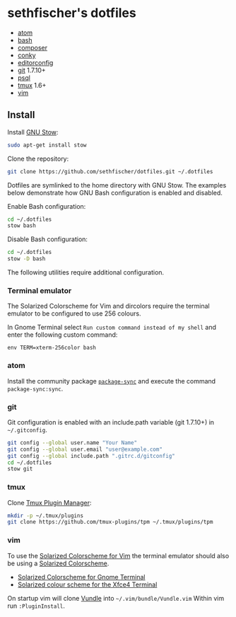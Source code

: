# sethfischer's dotfiles

  * [atom][1]
  * [bash][2]
  * [composer][3]
  * [conky][4]
  * [editorconfig][5]
  * [git][6] 1.7.10+
  * [psql][7]
  * [tmux][8] 1.6+
  * [vim][9]


## Install

Install [GNU Stow][10]:

```sh
sudo apt-get install stow
```

Clone the repository:

```sh
git clone https://github.com/sethfischer/dotfiles.git ~/.dotfiles
```

Dotfiles are symlinked to the home directory with GNU Stow. The examples
below demonstrate how GNU Bash configuration is enabled and disabled.

Enable Bash configuration:

```sh
cd ~/.dotfiles
stow bash
```

Disable Bash configuration:

```sh
cd ~/.dotfiles
stow -D bash
```

The following utilities require additional configuration.


### Terminal emulator

The Solarized Colorscheme for Vim and dircolors require the terminal emulator
to be configured to use 256 colours.

In Gnome Terminal select `Run custom command instead of my shell` and enter the
following custom command:

```
env TERM=xterm-256color bash
```


### atom

Install the community package [`package-sync`][11] and execute the command
`package-sync:sync`.


### git

Git configuration is enabled with an include.path variable (git 1.7.10+) in
`~/.gitconfig`.

```sh
git config --global user.name "Your Name"
git config --global user.email "user@example.com"
git config --global include.path ".gitrc.d/gitconfig"
cd ~/.dotfiles
stow git
```


### tmux

Clone [Tmux Plugin Manager][12]:

```sh
mkdir -p ~/.tmux/plugins
git clone https://github.com/tmux-plugins/tpm ~/.tmux/plugins/tpm
```


### vim

To use the [Solarized Colorscheme for Vim][13] the terminal emulator should
also be using a [Solarized Colorscheme][14].

  * [Solarized Colorscheme for Gnome Terminal][15]
  * [Solarized colour scheme for the Xfce4 Terminal][16]

On startup vim will clone [Vundle][17] into `~/.vim/bundle/Vundle.vim` Within
vim run `:PluginInstall`.

[1]: https://atom.io/
[2]: https://www.gnu.org/software/bash/
[3]: https://getcomposer.org/
[4]: https://github.com/brndnmtthws/conky
[5]: http://editorconfig.org/
[6]: https://git-scm.com/
[7]: http://www.postgresql.org/docs/current/static/app-psql.html
[8]: https://tmux.github.io/
[9]: http://www.vim.org/
[10]: http://www.gnu.org/software/stow/
[11]: https://atom.io/packages/package-sync
[12]: https://github.com/tmux-plugins/tpm
[13]: https://github.com/altercation/vim-colors-solarized
[14]: http://ethanschoonover.com/solarized
[15]: https://github.com/Anthony25/gnome-terminal-colors-solarized
[16]: https://github.com/sgerrand/xfce4-terminal-colors-solarized
[17]: https://github.com/VundleVim/Vundle.vim
